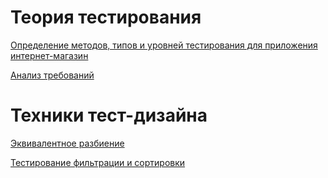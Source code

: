 # Теория тестирования

[Определение методов, типов и уровней тестирования для приложения интернет-магазин](https://docs.google.com/spreadsheets/d/1AIubXax_KjYM0EktfT6HQJYaNk_zX1F0FwCvoS7i_kY/edit?gid=1647196050#gid=1647196050)

[Анализ требований](https://docs.google.com/spreadsheets/d/1l8bC67rCiomot6bl7FXYYzrpMOx_-6Ae5zf8IBOBD6s/edit?gid=0#gid=0)

# Техники тест-дизайна

[Эквивалентное разбиение](https://docs.google.com/spreadsheets/d/1xkVgGl8D1sJbSi4lW2TVE90VCVgzpeGg9eSh216qTSc/edit?gid=1618612150#gid=1618612150)

[Тестирование фильтрации и сортировки](https://docs.google.com/spreadsheets/d/1WmQmCzL7X2at_7Qm_LI41a4IBIZgepSYzlRxCNasJ8g/edit?gid=0#gid=0)
